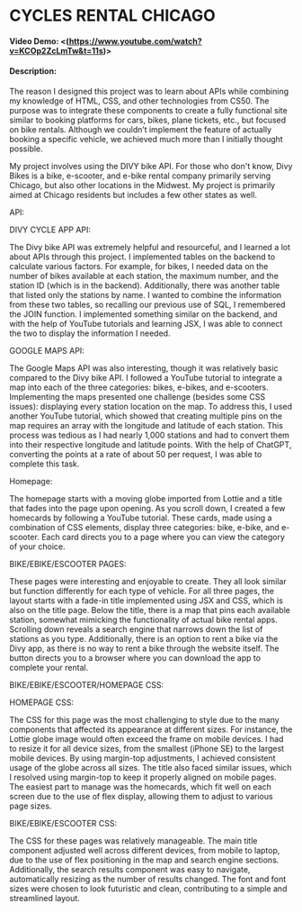 # CYCLES RENTAL CHICAGO
#### Video Demo:  <(https://www.youtube.com/watch?v=KCOp2ZcLmTw&t=11s)>
#### Description:

The reason I designed this project was to learn about APIs while combining my knowledge of HTML, CSS, and other technologies from CS50. The purpose was to integrate these components to create a fully functional site similar to booking platforms for cars, bikes, plane tickets, etc., but focused on bike rentals. Although we couldn’t implement the feature of actually booking a specific vehicle, we achieved much more than I initially thought possible.

My project involves using the DIVY bike API. For those who don't know, Divy Bikes is a bike, e-scooter, and e-bike rental company primarily serving Chicago, but also other locations in the Midwest. My project is primarily aimed at Chicago residents but includes a few other states as well.

API:

DIVY CYCLE APP API:

The Divy bike API was extremely helpful and resourceful, and I learned a lot about APIs through this project. I implemented tables on the backend to calculate various factors. For example, for bikes, I needed data on the number of bikes available at each station, the maximum number, and the station ID (which is in the backend). Additionally, there was another table that listed only the stations by name. I wanted to combine the information from these two tables, so recalling our previous use of SQL, I remembered the JOIN function. I implemented something similar on the backend, and with the help of YouTube tutorials and learning JSX, I was able to connect the two to display the information I needed.

GOOGLE MAPS API:

The Google Maps API was also interesting, though it was relatively basic compared to the Divy bike API. I followed a YouTube tutorial to integrate a map into each of the three categories: bikes, e-bikes, and e-scooters. Implementing the maps presented one challenge (besides some CSS issues): displaying every station location on the map. To address this, I used another YouTube tutorial, which showed that creating multiple pins on the map requires an array with the longitude and latitude of each station. This process was tedious as I had nearly 1,000 stations and had to convert them into their respective longitude and latitude points. With the help of ChatGPT, converting the points at a rate of about 50 per request, I was able to complete this task.

Homepage:

The homepage starts with a moving globe imported from Lottie and a title that fades into the page upon opening. As you scroll down, I created a few homecards by following a YouTube tutorial. These cards, made using a combination of CSS elements, display three categories: bike, e-bike, and e-scooter. Each card directs you to a page where you can view the category of your choice.

BIKE/EBIKE/ESCOOTER PAGES:

These pages were interesting and enjoyable to create. They all look similar but function differently for each type of vehicle. For all three pages, the layout starts with a fade-in title implemented using JSX and CSS, which is also on the title page. Below the title, there is a map that pins each available station, somewhat mimicking the functionality of actual bike rental apps. Scrolling down reveals a search engine that narrows down the list of stations as you type. Additionally, there is an option to rent a bike via the Divy app, as there is no way to rent a bike through the website itself. The button directs you to a browser where you can download the app to complete your rental.

BIKE/EBIKE/ESCOOTER/HOMEPAGE CSS:

HOMEPAGE CSS:

The CSS for this page was the most challenging to style due to the many components that affected its appearance at different sizes. For instance, the Lottie globe image would often exceed the frame on mobile devices. I had to resize it for all device sizes, from the smallest (iPhone SE) to the largest mobile devices. By using margin-top adjustments, I achieved consistent usage of the globe across all sizes. The title also faced similar issues, which I resolved using margin-top to keep it properly aligned on mobile pages. The easiest part to manage was the homecards, which fit well on each screen due to the use of flex display, allowing them to adjust to various page sizes.

BIKE/EBIKE/ESCOOTER CSS:

The CSS for these pages was relatively manageable. The main title component adjusted well across different devices, from mobile to laptop, due to the use of flex positioning in the map and search engine sections. Additionally, the search results component was easy to navigate, automatically resizing as the number of results changed. The font and font sizes were chosen to look futuristic and clean, contributing to a simple and streamlined layout.

